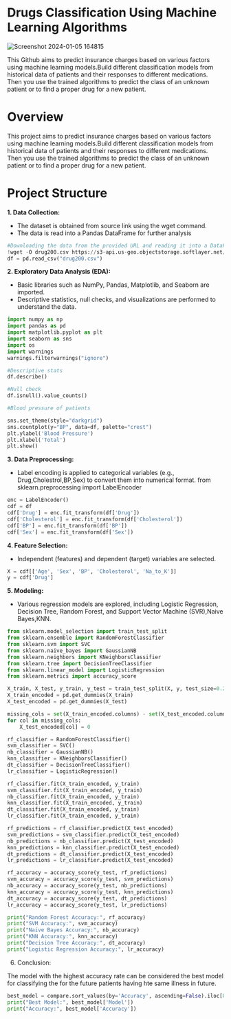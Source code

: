 # Drugs Classification Using Machine Learning Algorithms

![Screenshot 2024-01-05 164815](https://github.com/badarunnisats/Drugs-Classification-Using-Machine-Learning-Algorithms/assets/109198401/3baa5caa-faa0-4c02-aa3f-7c809df840d4)


This Github aims to predict insurance charges based on various factors using machine learning models.Build different classification models from historical data of patients and their responses to different medications. Then you use the trained algorithms to predict the class of an unknown patient or to find a proper drug for a new patient.

# Overview

This project aims to predict insurance charges based on various factors using machine learning models.Build different classification models from historical data of patients and their responses to different medications. Then you use the trained algorithms to predict the class of an unknown patient or to find a proper drug for a new patient.

# Project Structure

**1. Data Collection:**

- The dataset is obtained from source link using the wget command.
- The data is read into a Pandas DataFrame for further analysis

```python
#Downloading the data from the provided URL and reading it into a DataFrame
!wget -O drug200.csv https://s3-api.us-geo.objectstorage.softlayer.net/cf-courses-data/CognitiveClass/ML0101ENv3/labs/drug200.csv
df = pd.read_csv("drug200.csv")
```

**2. Exploratory Data Analysis (EDA):**

- Basic libraries such as NumPy, Pandas, Matplotlib, and Seaborn are imported.
- Descriptive statistics, null checks, and visualizations are performed to understand the data.

```python
import numpy as np
import pandas as pd
import matplotlib.pyplot as plt
import seaborn as sns
import os
import warnings
warnings.filterwarnings("ignore")

#Descriptive stats
df.describe()

#Null check
df.isnull().value_counts()

#Blood pressure of patients

sns.set_theme(style="darkgrid")
sns.countplot(y="BP", data=df, palette="crest")
plt.ylabel('Blood Pressure')
plt.xlabel('Total')
plt.show()


```

**3. Data Preprocessing:**

- Label encoding is applied to categorical variables (e.g., Drug,Cholestrol,BP,Sex) to convert them into numerical format. from sklearn.preprocessing import LabelEncoder

```python
enc = LabelEncoder()
cdf = df
cdf['Drug'] = enc.fit_transform(df['Drug'])
cdf['Cholesterol'] = enc.fit_transform(df['Cholesterol'])
cdf['BP'] = enc.fit_transform(df['BP'])
cdf['Sex'] = enc.fit_transform(df['Sex'])
```
**4. Feature Selection:**

- Independent (features) and dependent (target) variables are selected.

```python
X = cdf[['Age', 'Sex', 'BP', 'Cholesterol', 'Na_to_K']]
y = cdf['Drug']
```

**5. Modeling:**

- Various regression models are explored, including Logistic Regression, Decision Tree, Random Forest, and Support Vector Machine (SVR),Naive Bayes,KNN.

```python
from sklearn.model_selection import train_test_split
from sklearn.ensemble import RandomForestClassifier
from sklearn.svm import SVC
from sklearn.naive_bayes import GaussianNB
from sklearn.neighbors import KNeighborsClassifier
from sklearn.tree import DecisionTreeClassifier
from sklearn.linear_model import LogisticRegression
from sklearn.metrics import accuracy_score

X_train, X_test, y_train, y_test = train_test_split(X, y, test_size=0.2, random_state=42)
X_train_encoded = pd.get_dummies(X_train)
X_test_encoded = pd.get_dummies(X_test)

missing_cols = set(X_train_encoded.columns) - set(X_test_encoded.columns)
for col in missing_cols:
    X_test_encoded[col] = 0

rf_classifier = RandomForestClassifier()
svm_classifier = SVC()
nb_classifier = GaussianNB()
knn_classifier = KNeighborsClassifier()
dt_classifier = DecisionTreeClassifier()
lr_classifier = LogisticRegression()

rf_classifier.fit(X_train_encoded, y_train)
svm_classifier.fit(X_train_encoded, y_train)
nb_classifier.fit(X_train_encoded, y_train)
knn_classifier.fit(X_train_encoded, y_train)
dt_classifier.fit(X_train_encoded, y_train)
lr_classifier.fit(X_train_encoded, y_train)

rf_predictions = rf_classifier.predict(X_test_encoded)
svm_predictions = svm_classifier.predict(X_test_encoded)
nb_predictions = nb_classifier.predict(X_test_encoded)
knn_predictions = knn_classifier.predict(X_test_encoded)
dt_predictions = dt_classifier.predict(X_test_encoded)
lr_predictions = lr_classifier.predict(X_test_encoded)

rf_accuracy = accuracy_score(y_test, rf_predictions)
svm_accuracy = accuracy_score(y_test, svm_predictions)
nb_accuracy = accuracy_score(y_test, nb_predictions)
knn_accuracy = accuracy_score(y_test, knn_predictions)
dt_accuracy = accuracy_score(y_test, dt_predictions)
lr_accuracy = accuracy_score(y_test, lr_predictions)

print("Random Forest Accuracy:", rf_accuracy)
print("SVM Accuracy:", svm_accuracy)
print("Naive Bayes Accuracy:", nb_accuracy)
print("KNN Accuracy:", knn_accuracy)
print("Decision Tree Accuracy:", dt_accuracy)
print("Logistic Regression Accuracy:", lr_accuracy)

```
6. Conclusion:

The model with the highest accuracy rate can be considered the best model for classifying the for the future patients having hte same illness in future.
```python
best_model = compare.sort_values(by='Accuracy', ascending=False).iloc[0]
print("Best Model:", best_model['Model'])
print("Accuracy:", best_model['Accuracy'])

```
